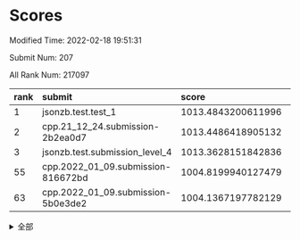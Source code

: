 # Scores

Modified Time: 2022-02-18 19:51:31

Submit Num: 207

All Rank Num: 217097

| rank |               submit               |       score        |       sigma        | pk_num |
| :--- | :--------------------------------- | :----------------- | :----------------- | :----- |
| 1    | jsonzb.test.test_1                 | 1013.4843200611996 | 0.8047844838751109 | 4191   |
| 2    | cpp.21_12_24.submission-2b2ea0d7   | 1013.4486418905132 | 0.801643658104142  | 4198   |
| 3    | jsonzb.test.submission_level_4     | 1013.3628151842836 | 0.815381572153355  | 4199   |
| 55   | cpp.2022_01_09.submission-816672bd | 1004.8199940127479 | 0.7175305301855673 | 4191   |
| 63   | cpp.2022_01_09.submission-5b0e3de2 | 1004.1367197782129 | 0.7092452423813693 | 4197   |


<details>
<summary>全部</summary>

| rank |                 submit                 |       score        |       sigma        | pk_num |
| :--- | :------------------------------------- | :----------------- | :----------------- | :----- |
| 1    | jsonzb.test.test_1                     | 1013.4843200611996 | 0.8047844838751109 | 4191   |
| 2    | cpp.21_12_24.submission-2b2ea0d7       | 1013.4486418905132 | 0.801643658104142  | 4198   |
| 3    | jsonzb.test.submission_level_4         | 1013.3628151842836 | 0.815381572153355  | 4199   |
| 4    | gobigger.level_3.submission_level_3_8  | 1011.9152282009777 | 0.7935256046833207 | 4205   |
| 5    | gobigger.level_3.submission_level_3_6  | 1011.7836343280442 | 0.7879619781523997 | 4191   |
| 6    | gobigger.level_3.submission_level_3_7  | 1011.6440875201404 | 0.7809390483586638 | 4190   |
| 7    | gobigger.level_3.submission_level_3_25 | 1011.6187351562043 | 0.7765593509034296 | 4193   |
| 8    | gobigger.level_3.submission_level_3_37 | 1011.3273189805738 | 0.7616130434853441 | 4192   |
| 9    | gobigger.level_3.submission_level_3_13 | 1011.2918671781307 | 0.7913481738537952 | 4193   |
| 10   | gobigger.level_3.submission_level_3_27 | 1011.1317897271314 | 0.7731669757781575 | 4195   |
| 11   | gobigger.level_3.submission_level_3_2  | 1010.9686737209431 | 0.7551854267736423 | 4198   |
| 12   | gobigger.level_3.submission_level_3_16 | 1010.8865600558827 | 0.7723071517796419 | 4197   |
| 13   | gobigger.level_3.submission_level_3_38 | 1010.8089524838389 | 0.7959854182161661 | 4196   |
| 14   | gobigger.level_3.submission_level_3_1  | 1010.8003454117388 | 0.7780058286067748 | 4195   |
| 15   | gobigger.level_3.submission_level_3_28 | 1010.7851511958208 | 0.790950050265747  | 4193   |
| 16   | gobigger.level_3.submission_level_3_22 | 1010.7187031557846 | 0.7729295394534055 | 4196   |
| 17   | gobigger.level_3.submission_level_3_10 | 1010.7181600664609 | 0.7707162547591603 | 4193   |
| 18   | gobigger.level_3.submission_level_3_11 | 1010.7175276133361 | 0.767948077780158  | 4195   |
| 19   | gobigger.level_3.submission_level_3_29 | 1010.7172590496659 | 0.7836696593953721 | 4196   |
| 20   | gobigger.level_3.submission_level_3_49 | 1010.6848518808418 | 0.7559015018127471 | 4199   |
| 21   | gobigger.level_3.submission_level_3_34 | 1010.5554656513168 | 0.7857644598379668 | 4194   |
| 22   | gobigger.level_3.submission_level_3_20 | 1010.5095759873783 | 0.7676742850156576 | 4189   |
| 23   | gobigger.level_3.submission_level_3_30 | 1010.4971688944003 | 0.775019561497817  | 4195   |
| 24   | gobigger.level_3.submission_level_3_48 | 1010.4898569264449 | 0.7772441343766389 | 4194   |
| 25   | gobigger.level_3.submission_level_3_33 | 1010.4770562013683 | 0.7514091934398723 | 4194   |
| 26   | gobigger.level_3.submission_level_3_21 | 1010.4326143971188 | 0.7689234498878552 | 4191   |
| 27   | gobigger.level_3.submission_level_3_0  | 1010.3182881695684 | 0.7635277480477216 | 4203   |
| 28   | gobigger.level_3.submission_level_3_39 | 1010.2596634596248 | 0.7534349200193193 | 4201   |
| 29   | gobigger.level_3.submission_level_3_32 | 1010.2592285627612 | 0.7528013610064861 | 4194   |
| 30   | gobigger.level_3.submission_level_3_41 | 1010.2514754249582 | 0.789939870541718  | 4194   |
| 31   | gobigger.level_3.submission_level_3_4  | 1010.2296131404595 | 0.7635222820781375 | 4196   |
| 32   | gobigger.level_3.submission_level_3_15 | 1010.219858667206  | 0.7677739545321877 | 4198   |
| 33   | gobigger.level_3.submission_level_3_12 | 1010.1144527475504 | 0.7556284550252466 | 4196   |
| 34   | gobigger.level_3.submission_level_3_40 | 1010.0149636699209 | 0.779339800352939  | 4197   |
| 35   | gobigger.level_3.submission_level_3_31 | 1009.9915963131841 | 0.7597512758178262 | 4192   |
| 36   | gobigger.level_3.submission_level_3_43 | 1009.830238623365  | 0.7486589579153943 | 4197   |
| 37   | gobigger.level_3.submission_level_3_19 | 1009.7780683739642 | 0.7628258227398689 | 4192   |
| 38   | gobigger.level_3.submission_level_3_35 | 1009.7400343181457 | 0.7834702899852084 | 4194   |
| 39   | gobigger.level_3.submission_level_3_47 | 1009.7274279679353 | 0.7619204116125078 | 4195   |
| 40   | gobigger.level_3.submission_level_3_24 | 1009.7091074204778 | 0.7478887320355199 | 4192   |
| 41   | gobigger.level_3.submission_level_3_42 | 1009.6643994172097 | 0.7354349391960804 | 4194   |
| 42   | gobigger.level_3.submission_level_3_23 | 1009.6495790174537 | 0.7576732492291254 | 4188   |
| 43   | gobigger.level_3.submission_level_3_36 | 1009.6197824640079 | 0.7526891339284926 | 4195   |
| 44   | gobigger.level_3.submission_level_3_17 | 1009.5525221367162 | 0.7617734187231378 | 4195   |
| 45   | gobigger.level_3.submission_level_3_26 | 1009.3781766918831 | 0.770382473976148  | 4192   |
| 46   | gobigger.level_3.submission_level_3_9  | 1009.2900963287102 | 0.7544839322725141 | 4200   |
| 47   | gobigger.level_3.submission_level_3_5  | 1009.0805184358186 | 0.7412762644479517 | 4194   |
| 48   | gobigger.level_3.submission_level_3_14 | 1009.0801755954744 | 0.772800621380973  | 4191   |
| 49   | gobigger.level_3.submission_level_3_46 | 1008.9914043758424 | 0.7481787278658709 | 4195   |
| 50   | gobigger.level_3.submission_level_3_18 | 1008.9582052863834 | 0.7496549472980802 | 4197   |
| 51   | gobigger.level_3.submission_level_3_3  | 1008.7368043523554 | 0.7439034220674623 | 4190   |
| 52   | gobigger.level_3.submission_level_3_45 | 1008.5440607214974 | 0.7442775527887129 | 4197   |
| 53   | gobigger.level_3.submission_level_3_44 | 1008.4764446701736 | 0.7464413476675635 | 4196   |
| 54   | gobigger.level_1.submission_level_1_20 | 1004.8843809194261 | 0.72428470433609   | 4196   |
| 55   | cpp.2022_01_09.submission-816672bd     | 1004.8199940127479 | 0.7175305301855673 | 4191   |
| 56   | gobigger.level_1.submission_level_1_29 | 1004.7520014229411 | 0.722726468983045  | 4195   |
| 57   | gobigger.level_1.submission_level_1_18 | 1004.7221699444185 | 0.7108610180796767 | 4191   |
| 58   | gobigger.level_1.submission_level_1_49 | 1004.4006299185452 | 0.7233753837975755 | 4193   |
| 59   | gobigger.level_1.submission_level_1_22 | 1004.3439928860341 | 0.7147921531313924 | 4195   |
| 60   | gobigger.level_1.submission_level_1_3  | 1004.3320642660024 | 0.7123532355216836 | 4194   |
| 61   | gobigger.level_1.submission_level_1_31 | 1004.3210880363823 | 0.7166362072071071 | 4199   |
| 62   | gobigger.level_1.submission_level_1_27 | 1004.2936877780627 | 0.7344613075588688 | 4193   |
| 63   | cpp.2022_01_09.submission-5b0e3de2     | 1004.1367197782129 | 0.7092452423813693 | 4197   |
| 64   | gobigger.level_1.submission_level_1_43 | 1004.1023379693969 | 0.7312903110737748 | 4194   |
| 65   | gobigger.level_1.submission_level_1_40 | 1004.0959010203254 | 0.7228857431831198 | 4196   |
| 66   | gobigger.level_1.submission_level_1_1  | 1004.0369853829833 | 0.7164119441029265 | 4192   |
| 67   | gobigger.level_1.submission_level_1_32 | 1004.0299720861578 | 0.7276202514921508 | 4196   |
| 68   | gobigger.level_1.submission_level_1_34 | 1003.9865564633742 | 0.7012568214146003 | 4201   |
| 69   | gobigger.level_1.submission_level_1_38 | 1003.9613872029292 | 0.7055366576120968 | 4189   |
| 70   | gobigger.level_1.submission_level_1_12 | 1003.9596209697838 | 0.7258555914707888 | 4194   |
| 71   | gobigger.level_1.submission_level_1_9  | 1003.9353222929211 | 0.7144236631262209 | 4196   |
| 72   | gobigger.level_1.submission_level_1_35 | 1003.887997169854  | 0.7241751569287217 | 4193   |
| 73   | gobigger.level_1.submission_level_1_14 | 1003.8486115138542 | 0.7173040785618591 | 4197   |
| 74   | gobigger.level_1.submission_level_1_8  | 1003.8222101882754 | 0.7164994454078404 | 4193   |
| 75   | gobigger.level_1.submission_level_1_6  | 1003.8072574153426 | 0.7136199281929304 | 4195   |
| 76   | gobigger.level_1.submission_level_1_0  | 1003.6867927016363 | 0.7272872842056723 | 4192   |
| 77   | gobigger.level_1.submission_level_1_7  | 1003.6532229958257 | 0.7259995028766989 | 4202   |
| 78   | gobigger.level_1.submission_level_1_11 | 1003.6306995797353 | 0.7112404218192143 | 4193   |
| 79   | gobigger.level_1.submission_level_1_33 | 1003.5763707956093 | 0.7384840769406259 | 4193   |
| 80   | gobigger.level_1.submission_level_1_4  | 1003.5708566033592 | 0.7135798838032769 | 4198   |
| 81   | gobigger.level_1.submission_level_1_36 | 1003.5298378816872 | 0.7195117321995277 | 4195   |
| 82   | gobigger.level_1.submission_level_1_15 | 1003.5197809780727 | 0.716601643272103  | 4196   |
| 83   | gobigger.level_1.submission_level_1_28 | 1003.5195819807267 | 0.71974704032023   | 4197   |
| 84   | gobigger.level_1.submission_level_1_26 | 1003.4937941200284 | 0.7148272048888404 | 4194   |
| 85   | gobigger.level_1.submission_level_1_17 | 1003.4272420432073 | 0.7086119229593336 | 4195   |
| 86   | gobigger.level_1.submission_level_1_16 | 1003.3947955703329 | 0.7128697556481782 | 4199   |
| 87   | gobigger.level_1.submission_level_1_37 | 1003.3728814725741 | 0.7173383084709111 | 4194   |
| 88   | gobigger.level_1.submission_level_1_46 | 1003.365435859083  | 0.729775488112991  | 4195   |
| 89   | gobigger.level_1.submission_level_1_10 | 1003.3209790092276 | 0.7248413273325052 | 4200   |
| 90   | gobigger.level_1.submission_level_1_13 | 1003.0970386267292 | 0.712956711915483  | 4197   |
| 91   | gobigger.level_1.submission_level_1_47 | 1003.0689112391533 | 0.7191319498894512 | 4198   |
| 92   | gobigger.level_1.submission_level_1_45 | 1002.9952067757886 | 0.7152360764542616 | 4196   |
| 93   | gobigger.level_1.submission_level_1_23 | 1002.9815006575636 | 0.7077090937196895 | 4199   |
| 94   | gobigger.level_1.submission_level_1_44 | 1002.9499475243304 | 0.7109663013468144 | 4192   |
| 95   | gobigger.level_1.submission_level_1_21 | 1002.7675945272251 | 0.7103669605310017 | 4192   |
| 96   | gobigger.level_1.submission_level_1_42 | 1002.668571937851  | 0.7212684051465416 | 4193   |
| 97   | gobigger.level_1.submission_level_1_25 | 1002.6608671226147 | 0.7127910670818991 | 4195   |
| 98   | gobigger.level_1.submission_level_1_2  | 1002.6102085766419 | 0.7198077560222846 | 4190   |
| 99   | gobigger.level_1.submission_level_1_24 | 1002.554874494963  | 0.709223889796394  | 4196   |
| 100  | gobigger.level_1.submission_level_1_39 | 1002.4797832304832 | 0.723815983376928  | 4190   |
| 101  | gobigger.level_1.submission_level_1_30 | 1002.3654810009562 | 0.719872886068634  | 4200   |
| 102  | gobigger.level_1.submission_level_1_5  | 1002.2952788971899 | 0.7280007326342861 | 4199   |
| 103  | gobigger.level_1.submission_level_1_48 | 1002.17540303433   | 0.7235228637738567 | 4193   |
| 104  | gobigger.level_1.submission_level_1_41 | 1001.3807623155853 | 0.7148696254819076 | 4192   |
| 105  | gobigger.level_1.submission_level_1_19 | 1001.2835388040794 | 0.706785673932208  | 4196   |
| 106  | gobigger.random.submission_random_1    | 996.9471866382491  | 0.7186370258102216 | 4195   |
| 107  | gobigger.random.submission_random_9    | 996.8815213743571  | 0.7212840166690173 | 4201   |
| 108  | gobigger.random.submission_random_29   | 996.6661690206727  | 0.7057497458541553 | 4199   |
| 109  | gobigger.random.submission_random_20   | 996.6548323062572  | 0.7027363502991201 | 4192   |
| 110  | gobigger.random.submission_random_30   | 996.6427285818046  | 0.7157566056918707 | 4195   |
| 111  | gobigger.random.submission_random_22   | 996.4999989697503  | 0.7060147120508015 | 4193   |
| 112  | gobigger.random.submission_random_21   | 996.4950652619143  | 0.7012145125459313 | 4195   |
| 113  | gobigger.random.submission_random_4    | 996.4734540417218  | 0.7183229142705808 | 4190   |
| 114  | gobigger.random.submission_random_3    | 996.4731701083614  | 0.7144471778230191 | 4193   |
| 115  | gobigger.random.submission_random_47   | 996.4688596493096  | 0.702773944918293  | 4195   |
| 116  | gobigger.random.submission_random_38   | 996.46878712232    | 0.7076535398918291 | 4189   |
| 117  | gobigger.random.submission_random_14   | 996.4615664862756  | 0.7008009336546571 | 4195   |
| 118  | gobigger.random.submission_random_48   | 996.4279823101567  | 0.7151993904812717 | 4192   |
| 119  | gobigger.random.submission_random_2    | 996.4159499856241  | 0.7085255449343212 | 4193   |
| 120  | gobigger.random.submission_random_35   | 996.3071265397168  | 0.7019883800423886 | 4194   |
| 121  | gobigger.random.submission_random_0    | 996.237810466557   | 0.7046046238316285 | 4198   |
| 122  | gobigger.random.submission_random_5    | 996.2340749895445  | 0.7064595536716046 | 4192   |
| 123  | gobigger.random.submission_random_18   | 996.0909698377717  | 0.7096760221875984 | 4196   |
| 124  | gobigger.random.submission_random_32   | 996.0844687552502  | 0.7075108946078545 | 4202   |
| 125  | gobigger.random.submission_random_45   | 996.0240875289613  | 0.7151571017533948 | 4197   |
| 126  | gobigger.random.submission_random_46   | 995.9921934956824  | 0.7098822644158097 | 4192   |
| 127  | gobigger.random.submission_random_12   | 995.9865095423082  | 0.7134304214597904 | 4190   |
| 128  | gobigger.random.submission_random_37   | 995.9260381759331  | 0.7040603216773562 | 4191   |
| 129  | gobigger.random.submission_random_26   | 995.886974264683   | 0.718150041730577  | 4197   |
| 130  | gobigger.random.submission_random_25   | 995.7390843956179  | 0.7173853202282898 | 4198   |
| 131  | gobigger.random.submission_random_10   | 995.6174539317624  | 0.7236149510702938 | 4197   |
| 132  | gobigger.random.submission_random_24   | 995.6096904527502  | 0.7077608399309177 | 4194   |
| 133  | gobigger.random.submission_random_34   | 995.6083871196636  | 0.7183995517078472 | 4195   |
| 134  | gobigger.random.submission_random_40   | 995.5595557320718  | 0.7080871994259033 | 4196   |
| 135  | gobigger.random.submission_random_6    | 995.52551202752    | 0.705788029545387  | 4196   |
| 136  | gobigger.random.submission_random_42   | 995.4907522829695  | 0.7226716679435028 | 4193   |
| 137  | gobigger.random.submission_random_28   | 995.4897149425099  | 0.6922809420685446 | 4197   |
| 138  | gobigger.random.submission_random_8    | 995.4609475053938  | 0.7092813940041126 | 4196   |
| 139  | gobigger.random.submission_random_7    | 995.4477772220025  | 0.7156072050645439 | 4199   |
| 140  | gobigger.random.submission_random_31   | 995.3788340725736  | 0.7144935468026782 | 4192   |
| 141  | gobigger.random.submission_random_43   | 995.2428783359086  | 0.7169027899207752 | 4195   |
| 142  | gobigger.random.submission_random_33   | 995.2370567501581  | 0.7283511606304748 | 4197   |
| 143  | gobigger.random.submission_random_15   | 995.2347621175231  | 0.7104410878331452 | 4193   |
| 144  | gobigger.random.submission_random_16   | 995.2201726369046  | 0.7300871351766227 | 4197   |
| 145  | gobigger.random.submission_random_13   | 995.1926267808777  | 0.7140201198517037 | 4197   |
| 146  | gobigger.random.submission_random_11   | 995.1199323833936  | 0.7002771211670109 | 4197   |
| 147  | gobigger.random.submission_random_44   | 995.0211175940511  | 0.7166702208408099 | 4191   |
| 148  | gobigger.random.submission_random_41   | 994.9944537791843  | 0.7112379184933739 | 4200   |
| 149  | gobigger.random.submission_random_23   | 994.9307120192636  | 0.7141165129964185 | 4198   |
| 150  | gobigger.random.submission_random_27   | 994.8962891331362  | 0.7169292745374004 | 4195   |
| 151  | gobigger.random.submission_random_17   | 994.8445216539959  | 0.7131079784944927 | 4198   |
| 152  | gobigger.random.submission_random_49   | 994.6912339198439  | 0.7030680360254595 | 4200   |
| 153  | gobigger.level_2.submission_level_2_13 | 994.5612176311992  | 0.7294196674992968 | 4198   |
| 154  | gobigger.random.submission_random_19   | 994.5541681043276  | 0.7224208540193188 | 4198   |
| 155  | gobigger.random.submission_random_36   | 994.3864389135507  | 0.7108662940379489 | 4195   |
| 156  | gobigger.random.submission_random_39   | 994.0711682265363  | 0.7351401449634715 | 4194   |
| 157  | gobigger.level_2.submission_level_2_42 | 993.2090195305407  | 0.7391842405810177 | 4203   |
| 158  | gobigger.level_2.submission_level_2_18 | 993.1489743946199  | 0.7210814588714689 | 4191   |
| 159  | gobigger.level_2.submission_level_2_48 | 993.0815127290228  | 0.7459490660812979 | 4192   |
| 160  | gobigger.level_2.submission_level_2_40 | 992.7302229297476  | 0.7463339410065901 | 4193   |
| 161  | gobigger.level_2.submission_level_2_10 | 992.6980620584826  | 0.7526993409934164 | 4196   |
| 162  | gobigger.level_2.submission_level_2_33 | 992.6663639156722  | 0.7296427292130397 | 4197   |
| 163  | gobigger.level_2.submission_level_2_29 | 992.6597666138343  | 0.7412709529718555 | 4192   |
| 164  | gobigger.level_2.submission_level_2_21 | 992.6533393924934  | 0.7345312805446147 | 4195   |
| 165  | gobigger.level_2.submission_level_2_6  | 992.6325383761666  | 0.7547023160359523 | 4197   |
| 166  | gobigger.level_2.submission_level_2_14 | 992.509103853601   | 0.7250543832181937 | 4196   |
| 167  | gobigger.level_2.submission_level_2_0  | 992.4971623676615  | 0.7413873777543686 | 4193   |
| 168  | gobigger.level_2.submission_level_2_17 | 992.4826903978386  | 0.7397489354373075 | 4199   |
| 169  | gobigger.level_2.submission_level_2_3  | 992.43548871088    | 0.7338536759927603 | 4197   |
| 170  | gobigger.level_2.submission_level_2_7  | 992.3039224359554  | 0.7421394342444056 | 4190   |
| 171  | gobigger.level_2.submission_level_2_11 | 992.2861043340487  | 0.7551212077067058 | 4193   |
| 172  | gobigger.level_2.submission_level_2_47 | 992.1793295740331  | 0.7514579984570541 | 4195   |
| 173  | gobigger.level_2.submission_level_2_41 | 992.1514830975151  | 0.7528987495401495 | 4196   |
| 174  | gobigger.level_2.submission_level_2_46 | 991.9757719999408  | 0.7682271123569612 | 4195   |
| 175  | gobigger.level_2.submission_level_2_1  | 991.9651794737074  | 0.7411825855677938 | 4193   |
| 176  | gobigger.level_2.submission_level_2_2  | 991.8775331485283  | 0.7483907444973252 | 4194   |
| 177  | gobigger.level_2.submission_level_2_19 | 991.8366838646496  | 0.7637910137027435 | 4197   |
| 178  | gobigger.level_2.submission_level_2_4  | 991.8319857870507  | 0.749940054016658  | 4195   |
| 179  | gobigger.level_2.submission_level_2_39 | 991.7809440196456  | 0.762302305334836  | 4194   |
| 180  | gobigger.level_2.submission_level_2_31 | 991.7641170969065  | 0.7400596065731768 | 4194   |
| 181  | gobigger.level_2.submission_level_2_15 | 991.704655109566   | 0.7633644828528564 | 4196   |
| 182  | gobigger.level_2.submission_level_2_32 | 991.5793228440705  | 0.7405106461046118 | 4190   |
| 183  | gobigger.level_2.submission_level_2_25 | 991.5534542332987  | 0.739220076312731  | 4197   |
| 184  | gobigger.level_2.submission_level_2_28 | 991.4835780378393  | 0.7505445003939923 | 4191   |
| 185  | gobigger.level_2.submission_level_2_27 | 991.4393623643725  | 0.7443173747297943 | 4196   |
| 186  | gobigger.level_2.submission_level_2_9  | 991.4328810087001  | 0.7554755341521823 | 4197   |
| 187  | gobigger.level_2.submission_level_2_23 | 991.4185762225006  | 0.7463565363151752 | 4199   |
| 188  | gobigger.level_2.submission_level_2_12 | 991.3991203154762  | 0.7463709325938602 | 4194   |
| 189  | gobigger.level_2.submission_level_2_5  | 991.3897294342785  | 0.7563489320922533 | 4199   |
| 190  | gobigger.level_2.submission_level_2_24 | 991.3718238372392  | 0.7486580016380203 | 4196   |
| 191  | gobigger.level_2.submission_level_2_49 | 991.3165220634404  | 0.7556243137292593 | 4197   |
| 192  | gobigger.level_2.submission_level_2_16 | 991.23603234255    | 0.7562442235831162 | 4192   |
| 193  | gobigger.level_2.submission_level_2_22 | 991.2211048348252  | 0.7703633087071386 | 4195   |
| 194  | gobigger.level_2.submission_level_2_43 | 991.1771906653777  | 0.7672432451932375 | 4192   |
| 195  | gobigger.level_2.submission_level_2_30 | 991.1472876148678  | 0.7481589925688614 | 4197   |
| 196  | gobigger.level_2.submission_level_2_8  | 991.1263656760605  | 0.746361883966677  | 4192   |
| 197  | gobigger.level_2.submission_level_2_45 | 991.1021539248685  | 0.7475271370849312 | 4200   |
| 198  | gobigger.level_2.submission_level_2_36 | 991.0858049779519  | 0.7584581034123962 | 4198   |
| 199  | gobigger.level_2.submission_level_2_38 | 991.0090989418778  | 0.7397880884620397 | 4197   |
| 200  | gobigger.level_2.submission_level_2_35 | 990.9820197899708  | 0.7628181790659634 | 4195   |
| 201  | gobigger.level_2.submission_level_2_44 | 990.9556521723669  | 0.7584684124117463 | 4195   |
| 202  | gobigger.level_2.submission_level_2_37 | 990.9024959398151  | 0.7347571045394661 | 4197   |
| 203  | gobigger.level_2.submission_level_2_26 | 990.8083218751084  | 0.7520123388156175 | 4201   |
| 204  | gobigger.level_2.submission_level_2_20 | 990.788671432033   | 0.744514830877862  | 4197   |
| 205  | gobigger.level_2.submission_level_2_34 | 990.1995682222359  | 0.77657529182742   | 4194   |
| 206  | gobigger.none.submission_none_1        | 977.7112542286087  | 1.2592713559009057 | 4195   |
| 207  | gobigger.none.submission_none_0        | 977.3061249141082  | 1.3977470411619681 | 4195   |

</details>